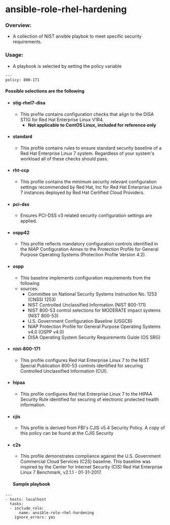 # ansible-role-rhel-hardening

### Overview:
- A collection of NIST ansible playbok to meet specific security requirements.

### Usage:
- A playbook is selected by setting the policy variable

```
---
policy: 800-171

```
#### Possible selections are the following
- #### stig-rhel7-disa
  - This profile contains configuration checks that align to the DISA STIG for Red Hat Enterprise Linux V1R4.
    - **Not applicable to CentOS Linux, included for reference only**
- #### standard
  - This profile contains rules to ensure standard security baseline of a Red Hat Enterprise Linux 7 system. Regardless of your system's workload all of these checks should pass.
- #### rht-ccp
  - This profile contains the minimum security relevant configuration settings recommended by Red Hat, Inc for Red Hat Enterprise Linux 7 instances deployed by Red Hat Certified Cloud Providers.
- #### pci-dss
  - Ensures PCI-DSS v3 related security configuration settings are applied.
- #### ospp42
  - This profile reflects mandatory configuration controls identified in the NIAP Configuration Annex to the Protection Profile for General Purpose Operating Systems (Protection Profile Version 4.2).
- #### ospp
  -  This baseline implements configuration requirements from the following
    - sources:
      - Committee on National Security Systems Instruction No. 1253 (CNSSI 1253)
      - NIST Controlled Unclassified Information (NIST 800-171)
      - NIST 800-53 control selections for MODERATE impact systems (NIST 800-53)
      - U.S. Government Configuration Baseline (USGCB)
      - NIAP Protection Profile for General Purpose Operating Systems v4.0 (OSPP v4.0)
      - DISA Operating System Security Requirements Guide (OS SRG)

- #### nist-800-171
  - This profile configures Red Hat Enterprise Linux 7 to the NIST Special Publication 800-53 controls identified for securing Controlled Unclassified Information (CUI).
- #### hipaa
  - This profile configures Red Hat Enterprise Linux 7 to the HIPAA Security Rule identified for securing of electronic protected health information.
- #### cjis
  - This profile is derived from FBI's CJIS v5.4 Security Policy. A copy of this policy can be found at the CJIS Security
- #### c2s
  - This profile demonstrates compliance against the
   U.S. Government Commercial Cloud Services (C2S) baseline.
   This baseline was inspired by the Center for Internet Security (CIS) Red Hat Enterprise Linux 7 Benchmark, v2.1.1 - 01-31-2017.


   #### Sample playbook
```
---
- hosts: localhost
  tasks:
  - include_role:
      name: ansible-role-rhel-hardening
    ignore_errors: yes

```

